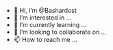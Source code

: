 - 👋 Hi, I’m @Bashardost
- 👀 I’m interested in ...
- 🌱 I’m currently learning ...
- 💞️ I’m looking to collaborate on ...
- 📫 How to reach me ...

<!---
Bashardost/Bashardost is a ✨ special ✨ repository because its `README.md` (this file) appears on your GitHub profile.
You can click the Preview link to take a look at your changes.
--->
